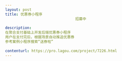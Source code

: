 ```yaml
---                
layout: post       
title: 优惠券小程序
                                招募中
           
description: 
在聚合支付基础上开发后端优惠券小程序
用户在支付完后，根据场景自动推送优惠券
参考案例小程序搜索“送券啦”
     
contenturl: https://pro.lagou.com/project/7226.html      
---                 
```

